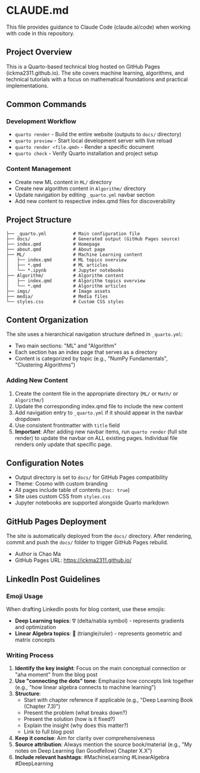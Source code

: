# CLAUDE.md

This file provides guidance to Claude Code (claude.ai/code) when working with code in this repository.

## Project Overview

This is a Quarto-based technical blog hosted on GitHub Pages (ickma2311.github.io). The site covers machine learning, algorithms, and technical tutorials with a focus on mathematical foundations and practical implementations.

## Common Commands

### Development Workflow
- `quarto render` - Build the entire website (outputs to `docs/` directory)
- `quarto preview` - Start local development server with live reload
- `quarto render <file.qmd>` - Render a specific document
- `quarto check` - Verify Quarto installation and project setup

### Content Management
- Create new ML content in `ML/` directory
- Create new algorithm content in `Algorithm/` directory
- Update navigation by editing `_quarto.yml` navbar section
- Add new content to respective index.qmd files for discoverability

## Project Structure

```
├── _quarto.yml          # Main configuration file
├── docs/                # Generated output (GitHub Pages source)
├── index.qmd            # Homepage
├── about.qmd            # About page
├── ML/                  # Machine Learning content
│   ├── index.qmd        # ML topics overview
│   ├── *.qmd            # ML articles
│   └── *.ipynb          # Jupyter notebooks
├── Algorithm/           # Algorithm content
│   ├── index.qmd        # Algorithm topics overview
│   └── *.qmd            # Algorithm articles
├── imgs/                # Image assets
├── media/               # Media files
└── styles.css           # Custom CSS styles
```

## Content Organization

The site uses a hierarchical navigation structure defined in `_quarto.yml`:
- Two main sections: "ML" and "Algorithm"
- Each section has an index page that serves as a directory
- Content is categorized by topic (e.g., "NumPy Fundamentals", "Clustering Algorithms")

### Adding New Content

1. Create the content file in the appropriate directory (`ML/` or `Math/` or `Algorithm/`)
2. Update the corresponding index.qmd file to include the new content
3. Add navigation entry to `_quarto.yml` if it should appear in the navbar dropdown
4. Use consistent frontmatter with `title` field
5. **Important**: After adding new navbar items, run `quarto render` (full site render) to update the navbar on ALL existing pages. Individual file renders only update that specific page.

## Configuration Notes

- Output directory is set to `docs/` for GitHub Pages compatibility
- Theme: Cosmo with custom branding
- All pages include table of contents (`toc: true`)
- Site uses custom CSS from `styles.css`
- Jupyter notebooks are supported alongside Quarto markdown

## GitHub Pages Deployment

The site is automatically deployed from the `docs/` directory. After rendering, commit and push the `docs/` folder to trigger GitHub Pages rebuild.
- Author is Chao Ma
- GitHub Pages URL: https://ickma2311.github.io/

## LinkedIn Post Guidelines

### Emoji Usage
When drafting LinkedIn posts for blog content, use these emojis:
- **Deep Learning topics**: ∇ (delta/nabla symbol) - represents gradients and optimization
- **Linear Algebra topics**: 📐 (triangle/ruler) - represents geometric and matrix concepts

### Writing Process
1. **Identify the key insight**: Focus on the main conceptual connection or "aha moment" from the blog post
2. **Use "connecting the dots" tone**: Emphasize how concepts link together (e.g., "how linear algebra connects to machine learning")
3. **Structure**:
   - Start with chapter reference if applicable (e.g., "Deep Learning Book (Chapter 7.3)")
   - Present the problem (what breaks down?)
   - Present the solution (how is it fixed?)
   - Explain the insight (why does this matter?)
   - Link to full blog post
4. **Keep it concise**: Aim for clarity over comprehensiveness
5. **Source attribution**: Always mention the source book/material (e.g., "My notes on Deep Learning (Ian Goodfellow) Chapter X.X")
6. **Include relevant hashtags**: #MachineLearning #LinearAlgebra #DeepLearning